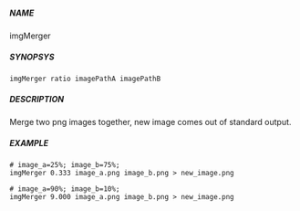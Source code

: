 ##### NAME

imgMerger

##### SYNOPSYS

	imgMerger ratio imagePathA imagePathB

##### DESCRIPTION

Merge two png images together, new image comes out of standard output.

##### EXAMPLE

	# image_a=25%; image_b=75%;
	imgMerger 0.333 image_a.png image_b.png > new_image.png
	
	# image_a=90%; image_b=10%;
	imgMerger 9.000 image_a.png image_b.png > new_image.png
